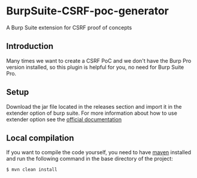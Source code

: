# BurpSuite-CSRF-poc-generator
A Burp Suite extension for CSRF proof of concepts


## Introduction
Many times we want to create a CSRF PoC and we don't have the Burp Pro version installed, so this plugin is helpful for you, no need for Burp Suite Pro.

## Setup
Download the jar file located in the releases section and import it in the extender option of burp suite. For more information about how to use extender option see the [official documentation](https://portswigger.net/burp/documentation/desktop/tools/extender#loading-and-managing-extensions)

## Local compilation
If you want to compile the code yourself, you need to have [maven](https://maven.apache.org/) installed and run the following command in the base directory of the project:

```console
$ mvn clean install
```
